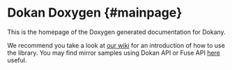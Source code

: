 Dokan Doxygen {#mainpage}
==================================================

This is the homepage of the Doxygen generated documentation for
Dokany.

We recommend you take a look at [our wiki](https://github.com/dokan-dev/dokany/wiki) for
an introduction of how to use the library. You may find mirror samples using Dokan API or Fuse API [here](https://github.com/dokan-dev/dokany/tree/master/samples) useful.
